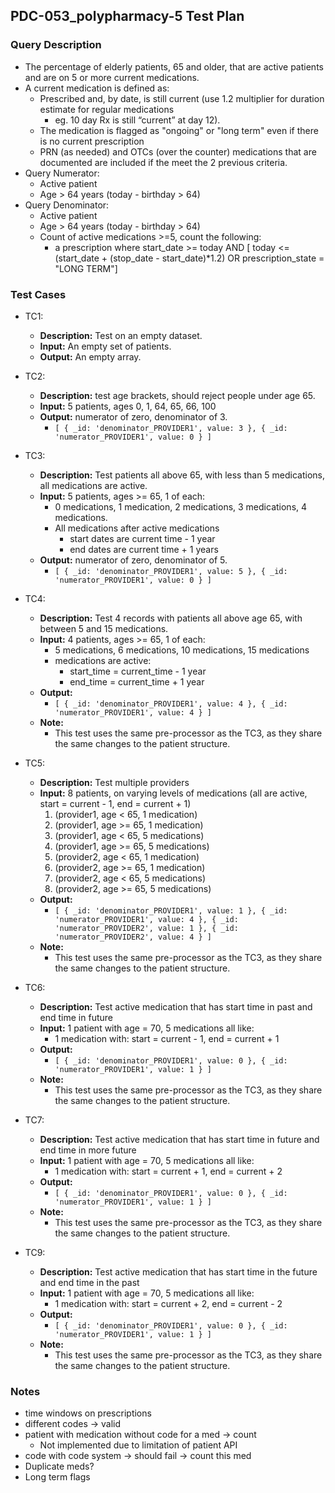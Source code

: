 ## PDC-053_polypharmacy-5 Test Plan

### Query Description 

*  The percentage of elderly patients, 65 and older, that are active patients and are on 5 or more current medications.
*  A current medication is defined as: 
    - Prescribed and, by date, is still current (use 1.2 multiplier for duration estimate for regular medications
        +  eg. 10 day Rx is still “current” at day 12).    
    - The medication is flagged as "ongoing" or "long term" even if there is no current prescription
    - PRN (as needed) and OTCs (over the counter) medications that are documented are included if the meet the 2 previous criteria. 
* Query Numerator:
    - Active patient
    - Age > 64 years (today - birthday > 64)
* Query Denominator: 
    - Active patient
    - Age > 64 years (today - birthday > 64)
    - Count of active medications >=5, count the following:
        +  a prescription where start\_date >= today AND [ 
            today <= (start\_date + (stop\_date - start\_date)*1.2) OR 
            prescription\_state = "LONG TERM"]


### Test Cases

* TC1:
    - **Description:** Test on an empty dataset.
    - **Input:** An empty set of patients.
    - **Output:** An empty array. 

* TC2: 
    - **Description:** test age brackets, should reject people under age 65.
    - **Input:** 5 patients, ages 0, 1, 64, 65, 66, 100
    - **Output:** numerator of zero, denominator of 3. 
        +   `[ { _id: 'denominator_PROVIDER1', value: 3 }, { _id: 'numerator_PROVIDER1', value: 0 } ]`

* TC3: 
    - **Description:** Test patients all above 65, with less than 5 medications, all medications are active.
    - **Input:** 5 patients, ages >= 65, 1 of each:  
        + 0 medications, 1 medication, 2 medications, 3 medications, 4 medications.
        + All medications after active medications
            * start dates are current time - 1 year
            * end dates are current time + 1 years
    - **Output:** numerator of zero, denominator of 5. 
        +   `[ { _id: 'denominator_PROVIDER1', value: 5 }, { _id: 'numerator_PROVIDER1', value: 0 } ]`

* TC4: 
    - **Description:** Test 4 records with patients all above age 65, with between 5 and 15 medications.
    - **Input:** 4 patients, ages >= 65, 1 of each:
        + 5 medications, 6 medications, 10 medications, 15 medications
        + medications are active: 
            * start_time = current_time - 1 year
            * end_time = current_time + 1 year
    - **Output:** 
        + `[ { _id: 'denominator_PROVIDER1', value: 4 }, { _id: 'numerator_PROVIDER1', value: 4 } ]`
    - **Note:** 
        + This test uses the same pre-processor as the TC3, as they share the same changes to the patient structure. 

* TC5:
    - **Description:** Test multiple providers
    - **Input:** 8 patients, on varying levels of medications (all are active, start = current - 1, end = current + 1)
        1. (provider1, age < 65, 1 medication) 
        2. (provider1, age >= 65, 1 medication) 
        3. (provider1, age < 65, 5 medications) 
        4. (provider1, age >= 65, 5 medications) 
        5. (provider2, age < 65, 1 medication)
        6. (provider2, age >= 65, 1 medication)
        7. (provider2, age < 65, 5 medications)
        8. (provider2, age >= 65, 5 medications)
    - **Output:** 
        + `[ { _id: 'denominator_PROVIDER1', value: 1 }, { _id: 'numerator_PROVIDER1', value: 4 }, { _id: 'numerator_PROVIDER2', value: 1 }, { _id: 'numerator_PROVIDER2', value: 4 } ]`
    - **Note:** 
        + This test uses the same pre-processor as the TC3, as they share the same changes to the patient structure. 

* TC6: 
    - **Description:** Test active medication that has start time in past and end time in future 
    - **Input:** 1 patient with age = 70, 5 medications all like:
        + 1 medication with: start = current - 1, end = current + 1
    - **Output:** 
        + `[ { _id: 'denominator_PROVIDER1', value: 0 }, { _id: 'numerator_PROVIDER1', value: 1 } ]`
    - **Note:** 
        + This test uses the same pre-processor as the TC3, as they share the same changes to the patient structure. 

* TC7: 
    - **Description:** Test active medication that has start time in future and end time in more future
    - **Input:** 1 patient with age = 70, 5 medications all like:
        + 1 medication with: start = current + 1, end = current + 2
    - **Output:** 
        + `[ { _id: 'denominator_PROVIDER1', value: 0 }, { _id: 'numerator_PROVIDER1', value: 1 } ]`
    - **Note:** 
        + This test uses the same pre-processor as the TC3, as they share the same changes to the patient structure. 

* TC9: 
    - **Description:** Test active medication that has start time in the future and end time in the past 
    - **Input:** 1 patient with age = 70, 5 medications all like:
        + 1 medication with: start = current + 2, end = current - 2
    - **Output:** 
        + `[ { _id: 'denominator_PROVIDER1', value: 0 }, { _id: 'numerator_PROVIDER1', value: 1 } ]`
    - **Note:** 
        + This test uses the same pre-processor as the TC3, as they share the same changes to the patient structure. 


### Notes 

* time windows on prescriptions
* different codes -> valid
* patient with medication without code for a med -> count
    - Not implemented due to limitation of patient API
* code with code system -> should fail -> count this med
* Duplicate meds? 
* Long term flags 